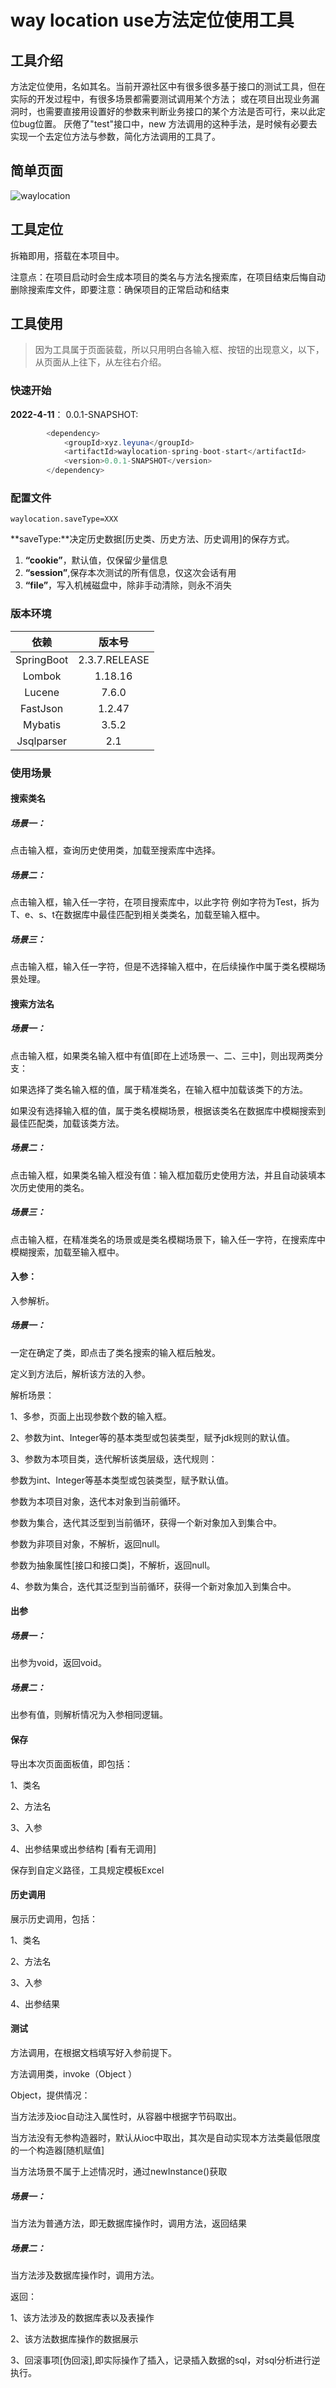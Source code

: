  

# way location use方法定位使用工具

## 工具介绍

方法定位使用，名如其名。当前开源社区中有很多很多基于接口的测试工具，但在实际的开发过程中，有很多场景都需要测试调用某个方法；
或在项目出现业务漏洞时，也需要直接用设置好的参数来判断业务接口的某个方法是否可行，来以此定位bug位置。
厌倦了"test"接口中，new 方法调用的这种手法，是时候有必要去实现一个去定位方法与参数，简化方法调用的工具了。



## 简单页面

![waylocation](https://www.leyuna.xyz/image/2022-04-11/QQ截图20220410224721.png)

## 工具定位

拆箱即用，搭载在本项目中。

注意点：在项目启动时会生成本项目的类名与方法名搜索库，在项目结束后悔自动删除搜索库文件，即要注意：确保项目的正常启动和结束



## 工具使用

>  因为工具属于页面装载，所以只用明白各输入框、按钮的出现意义，以下，从页面从上往下，从左往右介绍。

### 快速开始

**2022-4-11**： 0.0.1-SNAPSHOT:

```java
        <dependency>
            <groupId>xyz.leyuna</groupId>
            <artifactId>waylocation-spring-boot-start</artifactId>
            <version>0.0.1-SNAPSHOT</version>
        </dependency>
```

### 配置文件

```properties
waylocation.saveType=XXX   
```

**saveType:**决定历史数据[历史类、历史方法、历史调用]的保存方式。

1. **“cookie”**，默认值，仅保留少量信息
2. **“session”**,保存本次测试的所有信息，仅这次会话有用
3. **“file”**，写入机械磁盘中，除非手动清除，则永不消失

### 版本环境

|    依赖    |    版本号     |
| :--------: | :-----------: |
| SpringBoot | 2.3.7.RELEASE |
|   Lombok   |    1.18.16    |
|   Lucene   |     7.6.0     |
|  FastJson  |    1.2.47     |
|  Mybatis   |     3.5.2     |
| Jsqlparser |      2.1      |



### 使用场景

#### 搜索类名

##### 场景一：

点击输入框，查询历史使用类，加载至搜索库中选择。

##### 场景二：

点击输入框，输入任一字符，在项目搜索库中，以此字符 例如字符为Test，拆为T、e、s、t在数据库中最佳匹配到相关类类名，加载至输入框中。

##### 场景三：

点击输入框，输入任一字符，但是不选择输入框中，在后续操作中属于类名模糊场景处理。



#### 搜索方法名

##### 场景一：

点击输入框，如果类名输入框中有值[即在上述场景一、二、三中]，则出现两类分支：

如果选择了类名输入框的值，属于精准类名，在输入框中加载该类下的方法。

如果没有选择输入框的值，属于类名模糊场景，根据该类名在数据库中模糊搜索到最佳匹配类，加载该类方法。

##### 场景二：

点击输入框，如果类名输入框没有值：输入框加载历史使用方法，并且自动装填本次历史使用的类名。

##### 场景三：

点击输入框，在精准类名的场景或是类名模糊场景下，输入任一字符，在搜索库中模糊搜索，加载至输入框中。



#### 入参：

入参解析。

##### 场景一：

一定在确定了类，即点击了类名搜索的输入框后触发。

定义到方法后，解析该方法的入参。

解析场景：

1、多参，页面上出现参数个数的输入框。

2、参数为int、Integer等的基本类型或包装类型，赋予jdk规则的默认值。

3、参数为本项目类，迭代解析该类层级，迭代规则：

参数为int、Integer等基本类型或包装类型，赋予默认值。

参数为本项目对象，迭代本对象到当前循环。

参数为集合，迭代其泛型到当前循环，获得一个新对象加入到集合中。

参数为非项目对象，不解析，返回null。

参数为抽象属性[接口和接口类]，不解析，返回null。

4、参数为集合，迭代其泛型到当前循环，获得一个新对象加入到集合中。



#### 出参

##### 场景一：

出参为void，返回void。

##### 场景二：

出参有值，则解析情况为入参相同逻辑。



#### 保存

导出本次页面面板值，即包括：

1、类名

2、方法名

3、入参

4、出参结果或出参结构 [看有无调用]

保存到自定义路径，工具规定模板Excel



#### 历史调用

展示历史调用，包括：

1、类名

2、方法名

3、入参

4、出参结果



#### 测试

方法调用，在根据文档填写好入参前提下。

方法调用类，invoke（Object ）

Object，提供情况：

当方法涉及ioc自动注入属性时，从容器中根据字节码取出。

当方法没有无参构造器时，默认从ioc中取出，其次是自动实现本方法类最低限度的一个构造器[随机赋值]

当方法场景不属于上述情况时，通过newInstance()获取

##### 场景一：

当方法为普通方法，即无数据库操作时，调用方法，返回结果



##### 场景二：

当方法涉及数据库操作时，调用方法。

返回：

1、该方法涉及的数据库表以及表操作

2、该方法数据库操作的数据展示

3、回滚事项[伪回滚],即实际操作了插入，记录插入数据的sql，对sql分析进行逆执行。